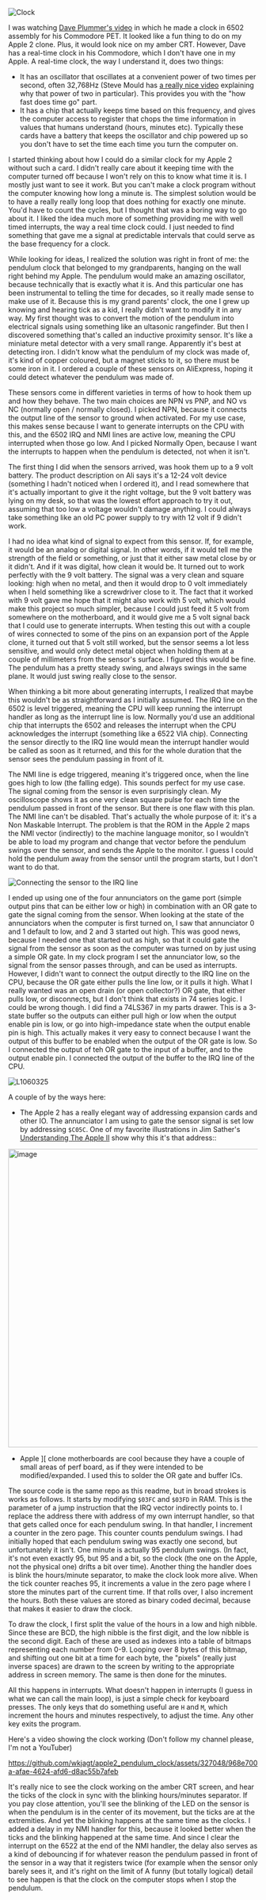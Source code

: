 ![Clock](https://github.com/wkjagt/apple2_pendulum_clock/assets/327048/134441f7-af43-4853-a183-bfcb9c88860e)

I was watching [Dave Plummer's video]([url](https://www.youtube.com/watch?v=CfbciNZvg0o)) in which he made a clock in 6502 assembly for his Commodore PET. It looked like a fun thing to do on my Apple 2 clone. Plus, it would look nice on my amber CRT. However, Dave has a real-time clock in his Commodore, which I don't have one in my Apple. A real-time clock, the way I understand it, does two things:

- It has an oscillator that oscillates at a convenient power of two times per second, often 32,768Hz (Steve Mould has [a really nice video](https://www.youtube.com/watch?v=_2By2ane2I4) explaining why that power of two in particular). This provides you with the "how fast does time go" part.
- It has a chip that actually keeps time based on this frequency, and gives the computer access to register that chops the time information in values that humans understand (hours, minutes etc). Typically these cards have a battery that keeps the oscillator and chip powered up so you don't have to set the time each time you turn the computer on.

I started thinking about how I could do a similar clock for my Apple 2 without such a card. I didn't really care about it keeping time with the computer turned off because I won't rely on this to know what time it is. I mostly just want to see it work. But you can't make a clock program without the computer knowing how long a minute is. The simplest solution would be to have a really really long loop that does nothing for exactly one minute. You'd have to count the cycles, but I thought that was a boring way to go about it. I liked the idea much more of something providing me with well timed interrupts, the way a real time clock could. I just needed to find something that gave me a signal at predictable intervals that could serve as the base frequency for a clock.

While looking for ideas, I realized the solution was right in front of me: the pendulum clock that belonged to my grandparents, hanging on the wall right behind my Apple. The pendulum would make an amazing oscillator, because technically that is exactly what it is. And this particular one has been instrumental to telling the time for decades, so it really made sense to make use of it. Because this is my grand parents' clock, the one I grew up knowing and hearing tick as a kid, I really didn't want to modify it in any way. My first thought was to convert the motion of the pendulum into electrical signals using something like an ultasonic rangefinder. But then I discovered something that's called an inductive proximity sensor. It's like a miniature metal detector with a very small range. Apparently it's best at detecting iron. I didn't know what the pendulum of my clock was made of, it's kind of copper coloured, but a magnet sticks to it, so there must be some iron in it. I ordered a couple of these sensors on AliExpress, hoping it could detect whatever the pendulum was made of.

These sensors come in different varieties in terms of how to hook them up and how they behave. The two main choices are NPN vs PNP, and NO vs NC (normally open / normally closed). I picked NPN, because it connects the output line of the sensor to ground when activated. For my use case, this makes sense because I want to generate interrupts on the CPU with this, and the 6502 IRQ and NMI lines are active low, meaning the CPU interrupted when those go low. And I picked Normally Open, because I want the interrupts to happen when the pendulum is detected, not when it isn't.

The first thing I did when the sensors arrived, was hook them up to a 9 volt battery. The product description on Ali says it's a 12-24 volt device (something I hadn't noticed when I ordered it), and I read somewhere that it's actually important to give it the right voltage, but the 9 volt battery was lying on my desk, so that was the lowest effort approach to try it out, assuming that too low a voltage wouldn't damage anything. I could always take something like an old PC power supply to try with 12 volt if 9 didn't work.

I had no idea what kind of signal to expect from this sensor. If, for example, it would be an analog or digital signal. In other words, if it would tell me the strength of the field or something, or just that it either saw metal close by or it didn't. And if it was digital, how clean it would be. It turned out to work perfectly with the 9 volt battery. The signal was a very clean and square looking: high when no metal, and then it would drop to 0 volt immediately when I held something like a screwdriver close to it. The fact that it worked with 9 volt gave me hope that it might also work with 5 volt, which would make this project so much simpler, because I could just feed it 5 volt from somewhere on the motherboard, and it would give me a 5 volt signal back that I could use to generate interrupts. When testing this out with a couple of wires connected to some of the pins on an expansion port of the Apple clone, it turned out that 5 volt still worked, but the sensor seems a lot less sensitive, and would only detect metal object when holding them at a couple of millimeters from the sensor's surface. I figured this would be fine. The pendulum has a pretty steady swing, and always swings in the same plane. It would just swing really close to the sensor.

When thinking a bit more about generating interrupts, I realized that maybe this wouldn't be as straightforward as I initially assumed. The IRQ line on the 6502 is level triggered, meaning the CPU will keep running the interrupt handler as long as the interrupt line is low. Normally you'd use an additional chip that interrupts the 6502 and releases the interrupt when the CPU acknowledges the interrupt (something like a 6522 VIA chip). Connecting the sensor directly to the IRQ line would mean the interrupt handler would be called as soon as it returned, and this for the whole duration that the sensor sees the pendulum passing in front of it.

The NMI line is edge triggered, meaning it's triggered once, when the line goes high to low (the falling edge). This sounds perfect for my use case. The signal coming from the sensor is even surprisingly clean. My oscilloscope shows it as one very clean square pulse for each time the pendulum passed in front of the sensor. But there is one flaw with this plan. The NMI line can't be disabled. That's actually the whole purpose of it: it's a Non Maskable Interrupt. The problem is that the ROM in the Apple 2 maps the NMI vector (indirectly) to the machine language monitor, so I wouldn't be able to load my program and change that vector before the pendulum swings over the sensor, and sends the Apple to the monitor. I guess I could hold the pendulum away from the sensor until the program starts, but I don't want to do that.

![Connecting the sensor to the IRQ line](https://github.com/wkjagt/apple2_pendulum_clock/assets/327048/cfa21a5e-d465-4d93-b980-74e3a2d103b3)

I ended up using one of the four annunciators on the game port (simple output pins that can be either low or high) in combination with an OR gate to gate the signal coming from the sensor. When looking at the state of the annunciators when the computer is first turned on, I saw that annunciator 0 and 1 default to low, and 2 and 3 started out high. This was good news, because I needed one that started out as high, so that it could gate the signal from the sensor as soon as the computer was turned on by just using a simple OR gate. In my clock program I set the annunciator low, so the signal from the sensor passes through, and can be used as interrupts. However, I didn't want to connect the output directly to the IRQ line on the CPU, because the OR gate either pulls the line low, or it pulls it high. What I really wanted was an open drain (or open collector?) OR gate, that either pulls low, or disconnects, but I don't think that exists in 74 series logic. I could be wrong though. I did find a 74LS367 in my parts drawer. This is a 3-state buffer so the outputs can either pull high or low when the output enable pin is low, or go into high-impedance state when the output enable pin is high. This actually makes it very easy to connect because I want the output of this buffer to be enabled when the output of the OR gate is low. So I connected the output of teh OR gate to the input of a buffer, and to the output enable pin. I connected the output of the buffer to the IRQ line of the CPU.

![L1060325](https://github.com/wkjagt/apple2_pendulum_clock/assets/327048/9a037e0a-ff2b-4102-898e-7c2c5f93cdec)

A couple of by the ways here:
- The Apple 2 has a really elegant way of addressing expansion cards and other IO. The annunciator I am using to gate the sensor signal is set low by addressing `$C05C`. One of my favorite illustrations in Jim Sather's [Understanding The Apple II]([url](https://archive.org/details/understanding_the_apple_ii/)) show why this it's that address::
<img width="602" alt="image" src="https://user-images.githubusercontent.com/327048/283250371-89a2439c-e698-4c44-98f1-866948041e4b.png">

- Apple ][ clone motherboards are cool because they have a couple of small areas of perf board, as if they were intended to be modified/expanded. I used this to solder the OR gate and buffer ICs.

The source code is the same repo as this readme, but in broad strokes is works as follows. It starts by modifying `$03FC` and `$03FD` in RAM. This is the parameter of a jump instruction that the IRQ vector indirectly points to. I replace the address there with address of my own interrupt handler, so that that gets called once for each pendulum swing. In that handler, I increment a counter in the zero page. This counter counts pendulum swings. I had initially hoped that each pendulum swing was exactly one second, but unfortunately it isn't. One minute is actually 95 pendulum swings. (In fact, it's not even exactly 95, but 95 and a bit, so the clock (the one on the Apple, not the physical one) drifts a bit over time). Another thing the handler does is blink the hours/minute separator, to make the clock look more alive. When the tick counter reaches 95, it increments a value in the zero page where I store the minutes part of the current time. If that rolls over, I also increment the hours. Both these values are stored as binary coded decimal, because that makes it easier to draw the clock.

To draw the clock, I first split the value of the hours in a low and high nibble. Since these are BCD, the high nibble is the first digit, and the low nibble is the second digit. Each of these are used as indexes into a table of bitmaps representing each number from 0-9. Looping over 8 bytes of this bitmap, and shifting out one bit at a time for each byte, the "pixels" (really just inverse spaces) are drawn to the screen by writing to the appropriate address in screen memory. The same is then done for the minutes.

All this happens in interrupts. What doesn't happen in interrupts (I guess in what we can call the main loop), is just a simple check for keyboard presses. The only keys that do something useful are `H` and `M`, which increment the hours and minutes respectively, to adjust the time. Any other key exits the program.

Here's a video showing the clock working (Don't follow my channel please, I'm not a YouTuber)

https://github.com/wkjagt/apple2_pendulum_clock/assets/327048/968e700a-afae-4624-afd6-d8ac55b7afeb


It's really nice to see the clock working on the amber CRT screen, and hear the ticks of the clock in sync with the blinking hours/minutes separator. If you pay close attention, you'll see the blinking of the LED on the sensor is when the pendulum is in the center of its movement, but the ticks are at the extremities. And yet the blinking happens at the same time as the clocks. I added a delay in my NMI handler for this, because it looked better when the ticks and the blinking happened at the same time. And since I clear the interrupt on the 6522 at the end of the NMI handler, the delay also serves as a kind of debouncing if for whatever reason the pendulum passed in front of the sensor in a way that it registers twice (for example when the sensor only barely sees it, and it's right on the limit of  A funny (but totally logical) detail to see happen is that the clock on the computer stops when I stop the pendulum.

